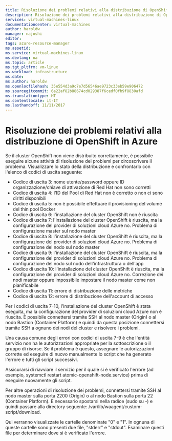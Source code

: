 ```yaml
---
title: Risoluzione dei problemi relativi alla distribuzione di OpenShift in Azure | Microsoft Docs
description: Risoluzione dei problemi relativi alla distribuzione di OpenShift in Azure.
services: virtual-machines-linux
documentationcenter: virtual-machines
author: haroldw
manager: najoshi
editor: 
tags: azure-resource-manager
ms.assetid: 
ms.service: virtual-machines-linux
ms.devlang: na
ms.topic: article
ms.tgt_pltfrm: vm-linux
ms.workload: infrastructure
ms.date: 
ms.author: haroldw
ms.openlocfilehash: 35e554d3a9c7e7d56546ae9723c33eb59e906472
ms.sourcegitcommit: 6a22af82b88674cd029387f6cedf0fb9f8830afd
ms.translationtype: HT
ms.contentlocale: it-IT
ms.lasthandoff: 11/11/2017
---
```

# <a name="troubleshoot-openshift-deployment-in-azure"></a>Risoluzione dei problemi relativi alla distribuzione di OpenShift in Azure

Se il cluster OpenShift non viene distribuito correttamente, è possibile eseguire alcune attività di risoluzione dei problemi per circoscrivere il problema. Visualizzare lo stato della distribuzione e confrontarlo con l'elenco di codici di uscita seguente:

- Codice di uscita 3: nome utente/password oppure ID organizzazione/chiave di attivazione di Red Hat non sono corretti
- Codice di uscita 4: l'ID del Pool di Red Hat non è corretto o non ci sono diritti disponibili
- Codice di uscita 5: non è possibile effettuare il provisioning del volume del thin pool Docker
- Codice di uscita 6: l'installazione del cluster OpenShift non è riuscita
- Codice di uscita 7: l'installazione del cluster OpenShift è riuscita, ma la configurazione del provider di soluzioni cloud Azure no. Problema di configurazione master sul nodo master
- Codice di uscita 8: l'installazione del cluster OpenShift è riuscita, ma la configurazione del provider di soluzioni cloud Azure no. Problema di configurazione del nodo sul nodo master
- Codice di uscita 9: l'installazione del cluster OpenShift è riuscita, ma la configurazione del provider di soluzioni cloud Azure no. Problema di configurazione del nodo sul nodo dell'infrastruttura o dell'app
- Codice di uscita 10: l'installazione del cluster OpenShift è riuscita, ma la configurazione del provider di soluzioni cloud Azure no. Correzione dei nodi master oppure impossibile impostare il nodo master come non pianificabile
- Codice di uscita 11: errore di distribuzione delle metriche
- Codice di uscita 12: errore di distribuzione dell'account di accesso

Per i codici di uscita 7-10, l'installazione del cluster OpenShift è stata eseguita, ma la configurazione del provider di soluzioni cloud Azure non è riuscita. È possibile connettersi tramite SSH al nodo master (Origin) o al nodo Bastion (Container Platform) e quindi da questa posizione connettersi tramite SSH a ognuno dei nodi del cluster e risolvere i problemi.

Una causa comune degli errori con codici di uscita 7-9 è che l'entità servizio non ha le autorizzazioni appropriate per la sottoscrizione o il gruppo di risorse. Se il problema è questo, assegnare le autorizzazioni corrette ed eseguire di nuovo manualmente lo script che ha generato l'errore e tutti gli script successivi.

Assicurarsi di riavviare il servizio per il quale si è verificato l'errore (ad esempio, systemctl restart atomic-openshift-node.service) prima di eseguire nuovamente gli script.

Per altre operazioni di risoluzione dei problemi, connettersi tramite SSH al nodo master sulla porta 2200 (Origin) o al nodo Bastion sulla porta 22 (Container Platform). È necessario spostarsi nella radice (sudo su -) e quindi passare alla directory seguente: /var/lib/waagent/custom-script/download.

Qui verranno visualizzate le cartelle denominate "0" e "1". In ognuna di queste cartelle sono presenti due file, "stderr" e "stdout". Esaminare questi file per determinare dove si è verificato l'errore.
